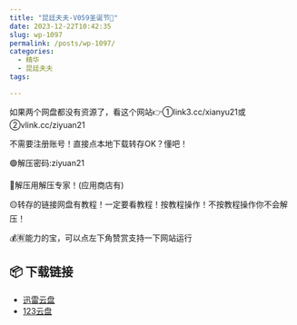 ```yaml
---
title: "昆廷夫夫-V059圣诞节🎄"
date: 2023-12-22T10:42:35
slug: wp-1097
permalink: /posts/wp-1097/
categories:
  - 精华
  - 昆廷夫夫
tags:

---
```


如果两个网盘都没有资源了，看这个网站👉①link3.cc/xianyu21或②vlink.cc/ziyuan21

不需要注册账号！直接点本地下载转存OK？懂吧！

🟢解压密码:ziyuan21

🔵解压用解压专家！(应用商店有)

🟡转存的链接网盘有教程！一定要看教程！按教程操作！不按教程操作你不会解压！

💰🈶能力的宝，可以点左下角赞赏支持一下网站运行

## 📦 下载链接
- [迅雷云盘](https://blziyuan21.com/pay-download/1097?key=3068d9f409&down_id=0)
- [123云盘](https://blziyuan21.com/pay-download/1097?key=3068d9f409&down_id=1)

